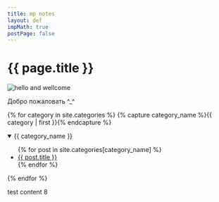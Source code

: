 ```yaml
---
title: mp notes
layout: def
impMath: true
postPage: false
---
```


# {{ page.title }}

![hello and wellcome](https://www.shadertoy.com/media/users/Mike_Permyakov/profile.jpeg)

Добро пожаловать ^_^

{% for category in site.categories %}
    {% capture category_name %}{{ category | first }}{% endcapture %}
  <details open>
    <summary> {{ category_name }} </summary>
    <ul>
    {% for post in site.categories[category_name] %}
        <li><a href="{{ post.baseurl }}{{ post.url }}">{{ post.title }}</a></li>
    {% endfor %}
    </ul>
  </details>
{% endfor %}

test content 8
